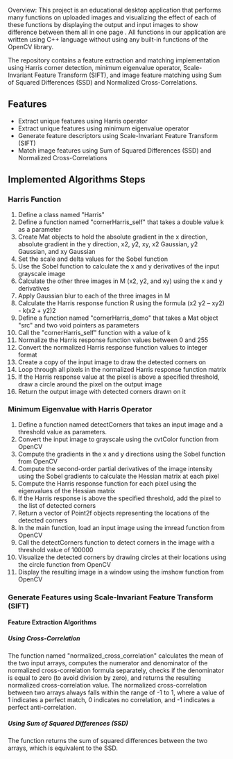Overview:
This project is an educational desktop application that performs many functions on uploaded images and visualizing the effect of each of these functions by displaying the output and input images to show difference between them all in one page .
All functions in our application are written using C++ language without using any built-in functions of the OpenCV library.

The repository contains a feature extraction and matching implementation using Harris corner detection, minimum eigenvalue operator, Scale-Invariant Feature Transform (SIFT), and image feature matching using Sum of Squared Differences (SSD) and Normalized Cross-Correlations.

## Features

- Extract unique features using Harris operator
- Extract unique features using minimum eigenvalue operator
- Generate feature descriptors using Scale-Invariant Feature Transform (SIFT)
- Match image features using Sum of Squared Differences (SSD) and Normalized Cross-Correlations

## Implemented Algorithms Steps

### Harris Function

1. Define a class named "Harris"
2. Define a function named "cornerHarris_self" that takes a double value k as a parameter
3. Create Mat objects to hold the absolute gradient in the x direction, absolute gradient in the y direction, x2, y2, xy, x2 Gaussian, y2 Gaussian, and xy Gaussian
4. Set the scale and delta values for the Sobel function
5. Use the Sobel function to calculate the x and y derivatives of the input grayscale image
6. Calculate the other three images in M (x2, y2, and xy) using the x and y derivatives
7. Apply Gaussian blur to each of the three images in M
8. Calculate the Harris response function R using the formula (x2 y2 – xy2) - k(x2 + y2)2
9. Define a function named "cornerHarris_demo" that takes a Mat object "src" and two void pointers as parameters
10. Call the "cornerHarris_self" function with a value of k
11. Normalize the Harris response function values between 0 and 255
12. Convert the normalized Harris response function values to integer format
13. Create a copy of the input image to draw the detected corners on
14. Loop through all pixels in the normalized Harris response function matrix
15. If the Harris response value at the pixel is above a specified threshold, draw a circle around the pixel on the output image
16. Return the output image with detected corners drawn on it

### Minimum Eigenvalue with Harris Operator

1. Define a function named detectCorners that takes an input image and a threshold value as parameters.
2. Convert the input image to grayscale using the cvtColor function from OpenCV
3. Compute the gradients in the x and y directions using the Sobel function from OpenCV
4. Compute the second-order partial derivatives of the image intensity using the Sobel gradients to calculate the Hessian matrix at each pixel
5. Compute the Harris response function for each pixel using the eigenvalues of the Hessian matrix
6. If the Harris response is above the specified threshold, add the pixel to the list of detected corners
7. Return a vector of Point2f objects representing the locations of the detected corners
8. In the main function, load an input image using the imread function from OpenCV
9. Call the detectCorners function to detect corners in the image with a threshold value of 100000
10. Visualize the detected corners by drawing circles at their locations using the circle function from OpenCV
11. Display the resulting image in a window using the imshow function from OpenCV

### Generate Features using Scale-Invariant Feature Transform (SIFT)

#### Feature Extraction Algorithms

##### Using Cross-Correlation

The function named "normalized_cross_correlation" calculates the mean of the two input arrays, computes the numerator and denominator of the normalized cross-correlation formula separately, checks if the denominator is equal to zero (to avoid division by zero), and returns the resulting normalized cross-correlation value. The normalized cross-correlation between two arrays always falls within the range of -1 to 1, where a value of 1 indicates a perfect match, 0 indicates no correlation, and -1 indicates a perfect anti-correlation.

##### Using Sum of Squared Differences (SSD)

The function returns the sum of squared differences between the two arrays, which is equivalent to the SSD.

